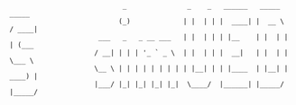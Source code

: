 ```text
                            _               _    _   ______   _____     _____ 
                           (_)             | |  | | |  ____| |  __ \   / ____|
                      ___   _   _ __ ___   | |  | | | |__    | |  | | | (___  
                     / __| | | | '_ ` _ \  | |  | | |  __|   | |  | |  \___ \ 
                     \__ \ | | | | | | | | | |__| | | |____  | |__| |  ____) |
                     |___/ |_| |_| |_| |_|  \____/  |______| |_____/  |_____/ 
```                                                          
                                                          
